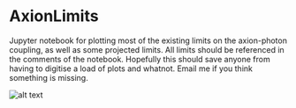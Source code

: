 # AxionLimits
Jupyter notebook for plotting most of the existing limits on the axion-photon coupling, as well as some projected limits. All limits should be referenced in the comments of the notebook. Hopefully this should save anyone from having to digitise a load of plots and whatnot. Email me if you think something is missing.

![alt text](https://github.com/cajohare/AxionLimits/blob/master/AxionLimits_preview.png "Axion limits")

